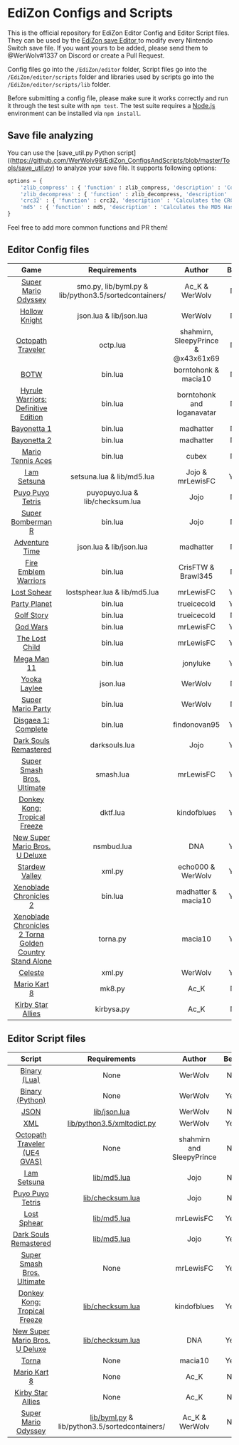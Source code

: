 # EdiZon Configs and Scripts

This is the official repository for EdiZon Editor Config and Editor Script files. They can be used by the [EdiZon save Editor
](https://github.com/WerWolv/EdiZon) to modify every Nintendo Switch save file.
If you want yours to be added, please send them to @WerWolv#1337 on Discord or create a Pull Request.

Config files go into the `/EdiZon/editor` folder, Script files go into the `/EdiZon/editor/scripts` folder and libraries used by scripts go into the `/EdiZon/editor/scripts/lib` folder.

Before submitting a config file, please make sure it works correctly and run it through the test suite with `npm test`. The test suite requires a [Node.js](https://nodejs.org/) environment can be installed via `npm install`.

## Save file analyzing
You can use the [save_util.py Python script]((https://github.com/WerWolv98/EdiZon_ConfigsAndScripts/blob/master/Tools/save_util.py) to analyze your save file. It supports following options:
```python
options = {
    'zlib_compress' : { 'function' : zlib_compress, 'description' : 'Compresses file with zlib. Args: < FilePath, [CompressionLevel], [StartAddress], [EndAddress] >' },
    'zlib_decompress' : { 'function' : zlib_decompress, 'description' : 'Decompresses zlib compressed file. Args: < FilePath, [StartAddress], [EndAddress] >' },
    'crc32' : { 'function' : crc32, 'description' : 'Calculates the CRC32 checksum of a file. Args: < FilePath, [StartAddress], [EndAddress] >' },
    'md5' : { 'function' : md5, 'description' : 'Calculates the MD5 Hash of a file. Args: < FilePath, [StartAddress], [EndAddress] >' }
}
```
Feel free to add more common functions and PR them!

## Editor Config files

| Game                            | Requirements            | Author    | Beta     |
|:-------------------------------:|:-----------------------:|:---------:|:--------:|
| [Super Mario Odyssey](https://github.com/WerWolv98/EdiZon_ConfigsAndScripts/blob/master/Configs/0100000000010000.json)             | smo.py, lib/byml.py & lib/python3.5/sortedcontainers/| Ac_K & WerWolv  | No |
| [Hollow Knight](https://github.com/WerWolv98/EdiZon_ConfigsAndScripts/blob/master/Configs/0100633007D48000.json)                   | json.lua & lib/json.lua | WerWolv  | No |
| [Octopath Traveler](https://github.com/WerWolv98/EdiZon_ConfigsAndScripts/blob/master/Configs/0100E66006406000.json) | octp.lua      | shahmirn, SleepyPrince & @x43x61x69 | No |
| [BOTW](https://github.com/WerWolv98/EdiZon_ConfigsAndScripts/blob/master/Configs/01007EF00011E000.json)    | bin.lua | borntohonk & macia10 | No |
| [Hyrule Warriors: Definitive Edition](https://github.com/WerWolv98/EdiZon_ConfigsAndScripts/blob/master/Configs/0100AE00096EA000.json) | bin.lua | borntohonk and loganavatar | No |
| [Bayonetta 1](https://github.com/WerWolv98/EdiZon_ConfigsAndScripts/blob/master/Configs/010076F0049A2000.json) | bin.lua | madhatter | No |
| [Bayonetta 2](https://github.com/WerWolv98/EdiZon_ConfigsAndScripts/blob/master/Configs/01007960049A0000.json) | bin.lua | madhatter | No |
| [Mario Tennis Aces](https://github.com/WerWolv98/EdiZon_ConfigsAndScripts/blob/master/Configs/0100BDE00862A000.json) | bin.lua | cubex | No |
| [I am Setsuna](https://github.com/WerWolv98/EdiZon_ConfigsAndScripts/blob/master/Configs/0100849000BDA000.json) | setsuna.lua & lib/md5.lua | Jojo & mrLewisFC | Yes |
| [Puyo Puyo Tetris](https://github.com/WerWolv98/EdiZon_ConfigsAndScripts/blob/master/Configs/010053D0001BE000.json) | puyopuyo.lua & lib/checksum.lua | Jojo | No |
| [Super Bomberman R](https://github.com/WerWolv98/EdiZon_ConfigsAndScripts/blob/master/Configs/01007AD00013E000.json) | bin.lua | Jojo | No |
| [Adventure Time](https://github.com/WerWolv98/EdiZon_ConfigsAndScripts/blob/master/Configs/0100C4E004406000.json)             | json.lua & lib/json.lua         | madhatter  | No |
| [Fire Emblem Warriors](https://github.com/WerWolv98/EdiZon_ConfigsAndScripts/blob/master/Configs/0100F15003E64000.json)             | bin.lua         | CrisFTW & Brawl345  | No |
| [Lost Sphear](https://github.com/WerWolv98/EdiZon_ConfigsAndScripts/blob/master/Configs/010077B0038B2000.json) | lostsphear.lua & lib/md5.lua | mrLewisFC | Yes |
| [Party Planet](https://github.com/WerWolv98/EdiZon_ConfigsAndScripts/blob/master/Configs/01004F10066B0000.json)             | bin.lua         | trueicecold  | Yes |
| [Golf Story](https://github.com/WerWolv98/EdiZon_ConfigsAndScripts/blob/master/Configs/0100779004172000.json)             | bin.lua         | trueicecold  | No |
| [God Wars](https://github.com/WerWolv98/EdiZon_ConfigsAndScripts/blob/master/Configs/0100F3D00B032000.json)             | bin.lua         | mrLewisFC | Yes |
| [The Lost Child](https://github.com/WerWolv98/EdiZon_ConfigsAndScripts/blob/master/Configs/01008A000A404000.json)             | bin.lua         | mrLewisFC | Yes |
| [Mega Man 11](https://github.com/WerWolv98/EdiZon_ConfigsAndScripts/blob/master/Configs/0100B0C0086B0000.json)             | bin.lua         | jonyluke | Yes |
| [Yooka Laylee](https://github.com/WerWolv98/EdiZon_ConfigsAndScripts/blob/master/Configs/0100F110029C8000.json)             | json.lua         | WerWolv | No |010036B0034E4000
| [Super Mario Party](https://github.com/WerWolv98/EdiZon_ConfigsAndScripts/blob/master/Configs/010036B0034E4000.json)             | bin.lua         | WerWolv | No |
| [Disgaea 1: Complete](https://github.com/WerWolv98/EdiZon_ConfigsAndScripts/blob/master/Configs/01004B100AF18000.json)             | bin.lua         | findonovan95 | Yes |
| [Dark Souls Remastered](https://github.com/WerWolv98/EdiZon_ConfigsAndScripts/blob/master/Configs/01004AB00A260000.json)             | darksouls.lua         | Jojo | Yes |
| [Super Smash Bros. Ultimate](https://github.com/WerWolv98/EdiZon_ConfigsAndScripts/blob/master/Configs/01006A800016E000.json)             | smash.lua         | mrLewisFC | Yes |
| [Donkey Kong: Tropical Freeze](https://github.com/WerWolv98/EdiZon_ConfigsAndScripts/blob/master/Configs/0100C1F0051B6000.json)           | dktf.lua          | kindofblues | Yes |
| [New Super Mario Bros. U Deluxe](https://github.com/WerWolv98/EdiZon_ConfigsAndScripts/blob/master/Configs/0100EA80032EA000.json)           | nsmbud.lua          | DNA | Yes |
| [Stardew Valley](https://github.com/WerWolv98/EdiZon_ConfigsAndScripts/blob/master/Configs/0100E65002BB8000.json)           | xml.py          | echo000 & WerWolv | Yes |
| [Xenoblade Chronicles 2](https://github.com/WerWolv98/EdiZon_ConfigsAndScripts/blob/master/Configs/0100E95004038000.json)           | bin.lua          | madhatter & macia10 | Yes |
| [Xenoblade Chronicles 2 Torna Golden Country Stand Alone](https://github.com/WerWolv98/EdiZon_ConfigsAndScripts/blob/master/Configs/0100C9F009F7A000.json)           | torna.py          | macia10 | Yes |
| [Celeste](https://github.com/WerWolv98/EdiZon_ConfigsAndScripts/blob/master/Configs/01002B30028F6000.json)           | xml.py          | WerWolv | Yes |
| [Mario Kart 8](https://github.com/WerWolv98/EdiZon_ConfigsAndScripts/blob/master/Configs/0100152000022000.json)           | mk8.py          | Ac_K | No |
| [Kirby Star Allies](https://github.com/WerWolv98/EdiZon_ConfigsAndScripts/blob/master/Configs/01007E3006DDA000.json)           | kirbysa.py          | Ac_K | No |

## Editor Script files
| Script                            | Requirements            | Author    | Beta   |
|:---------------------------------:|:-----------------------:|:---------:|:------:|
| [Binary (Lua)](https://github.com/WerWolv98/EdiZon_ConfigsAndScripts/blob/master/Scripts/bin.lua) | None                 | WerWolv  | No |
| [Binary (Python)](https://github.com/WerWolv98/EdiZon_ConfigsAndScripts/blob/master/Scripts/bin.py) | None  | WerWolv | Yes |
| [JSON](https://github.com/WerWolv98/EdiZon_ConfigsAndScripts/blob/master/Scripts/json.lua) | [lib/json.lua](https://github.com/WerWolv98/EdiZon_ConfigsAndScripts/blob/master/Scripts/lib/json.lua) | WerWolv  | No |
| [XML](https://github.com/WerWolv98/EdiZon_ConfigsAndScripts/blob/master/Scripts/nsmbud.lua) | [lib/python3.5/xmltodict.py](https://github.com/WerWolv98/EdiZon_ConfigsAndScripts/blob/master/Scripts/lib/python3.5/xmltodict.py)  | WerWolv | Yes |
| [Octopath Traveler (UE4 GVAS)](https://github.com/WerWolv98/EdiZon_ConfigsAndScripts/blob/master/Scripts/octp.lua) | None | shahmirn and SleepyPrince | No |
| [I am Setsuna](https://github.com/WerWolv98/EdiZon_ConfigsAndScripts/blob/master/Scripts/setsuna.lua) | [lib/md5.lua](https://github.com/WerWolv98/EdiZon_ConfigsAndScripts/blob/master/Scripts/lib/md5.lua) | Jojo | No |
| [Puyo Puyo Tetris](https://github.com/WerWolv98/EdiZon_ConfigsAndScripts/blob/master/Scripts/puyopuyo.lua) | [lib/checksum.lua](https://github.com/WerWolv98/EdiZon_ConfigsAndScripts/blob/master/Scripts/lib/checksum.lua) | Jojo | No |
| [Lost Sphear](https://github.com/WerWolv98/EdiZon_ConfigsAndScripts/blob/master/Scripts/lostsphear.lua) | [lib/md5.lua](https://github.com/WerWolv98/EdiZon_ConfigsAndScripts/blob/master/Scripts/lib/md5.lua) | mrLewisFC | Yes |
| [Dark Souls Remastered](https://github.com/WerWolv98/EdiZon_ConfigsAndScripts/blob/master/Scripts/darksouls.lua) | [lib/md5.lua](https://github.com/WerWolv98/EdiZon_ConfigsAndScripts/blob/master/Scripts/lib/md5.lua) | Jojo | Yes |
| [Super Smash Bros. Ultimate](https://github.com/WerWolv98/EdiZon_ConfigsAndScripts/blob/master/Scripts/smash.lua) | None | mrLewisFC | Yes |
| [Donkey Kong: Tropical Freeze](https://github.com/WerWolv98/EdiZon_ConfigsAndScripts/blob/master/Scripts/dktf.lua) | [lib/checksum.lua](https://github.com/WerWolv98/EdiZon_ConfigsAndScripts/blob/master/Scripts/lib/checksum.lua)  | kindofblues | Yes |
| [New Super Mario Bros. U Deluxe](https://github.com/WerWolv98/EdiZon_ConfigsAndScripts/blob/master/Scripts/nsmbud.lua) | [lib/checksum.lua](https://github.com/WerWolv98/EdiZon_ConfigsAndScripts/blob/master/Scripts/lib/checksum.lua)  | DNA | Yes |
| [Torna](https://github.com/WerWolv98/EdiZon_ConfigsAndScripts/blob/master/Scripts/torna.py) | None  | macia10 | Yes |
| [Mario Kart 8](https://github.com/WerWolv98/EdiZon_ConfigsAndScripts/blob/master/Scripts/mk8.py) | None  | Ac_K | No |
| [Kirby Star Allies](https://github.com/WerWolv98/EdiZon_ConfigsAndScripts/blob/master/Scripts/kirbysa.py) | None  | Ac_K | No |
| [Super Mario Odyssey](https://github.com/WerWolv98/EdiZon_ConfigsAndScripts/blob/master/Scripts/smo.py) | [lib/byml.py](https://github.com/WerWolv98/EdiZon_ConfigsAndScripts/blob/master/Scripts/lib/byml.py) & lib/python3.5/sortedcontainers/  | Ac_K & WerWolv | No |